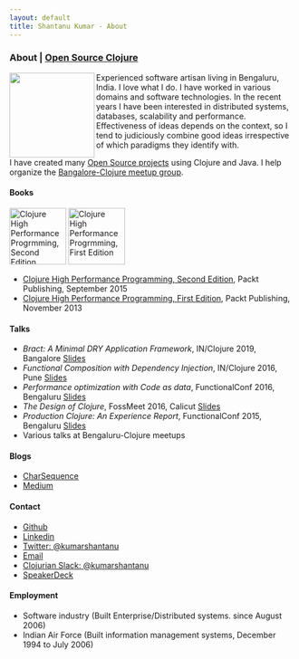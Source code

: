 ```yaml
---
layout: default
title: Shantanu Kumar - About
---
```

### About | [Open Source Clojure](/clojure-oss.html)

<img src="https://avatars0.githubusercontent.com/u/109792?s=460&v=4" align="left" padding="5px" width="150px" />
Experienced software artisan living in Bengaluru, India. I love what I do. I have worked in various domains and
software technologies. In the recent years I have been interested in distributed systems, databases, scalability
and performance. Effectiveness of ideas depends on the context, so I tend to judiciously combine good ideas
irrespective of which paradigms they identify with.

I have created many [Open Source projects](https://kumarshantanu.github.io/clojure-oss.html)
using Clojure and Java. I help organize the
[Bangalore-Clojure meetup group](https://www.meetup.com/Bangalore-Clojure-User-Group/).


#### Books

[<img src="https://static.packt-cdn.com/products/9781785283642/cover/smaller" title="Clojure High Performance Progrmming, Second Edition" float="right" padding="5px" width="100px" />](https://www.packtpub.com/application-development/clojure-high-performance-programming-second-edition)
[<img src="https://static.packt-cdn.com/products/9781782165606/cover/smaller" title="Clojure High Performance Progrmming, First Edition" float="right" padding="5px" width="100px" />](https://www.packtpub.com/application-development/clojure-high-performance-programming)

- [Clojure High Performance Programming, Second Edition](https://www.packtpub.com/application-development/clojure-high-performance-programming-second-edition), Packt Publishing, September 2015
- [Clojure High Performance Programming, First Edition](https://www.packtpub.com/application-development/clojure-high-performance-programming), Packt Publishing, November 2013



#### Talks

- _Bract: A Minimal DRY Application Framework_, IN/Clojure 2019, Bangalore [Slides](https://speakerdeck.com/kumarshantanu/bract-a-minimal-dry-application-framework)
- _Functional Composition with Dependency Injection_, IN/Clojure 2016, Pune [Slides](https://speakerdeck.com/kumarshantanu/clojure-2016)
- _Performance optimization with Code as data_, FunctionalConf 2016, Bengaluru [Slides](https://speakerdeck.com/kumarshantanu/performance-optimization-with-code-as-data-in-clojure)
- _The Design of Clojure_, FossMeet 2016, Calicut [Slides](https://speakerdeck.com/kumarshantanu/the-design-of-clojure)
- _Production Clojure: An Experience Report_, FunctionalConf 2015, Bengaluru [Slides](https://speakerdeck.com/kumarshantanu/production-clojure-an-experience-report)
- Various talks at Bengaluru-Clojure meetups


#### Blogs

- [CharSequence](http://charsequence.blogspot.in/)
- [Medium](https://medium.com/@kumarshantanu)


#### Contact

<link rel="stylesheet"
      type="text/css"
      href="https://use.fontawesome.com/releases/v5.8.1/css/all.css"
      integrity="sha384-50oBUHEmvpQ+1lW4y57PTFmhCaXp0ML5d60M1M7uH2+nqUivzIebhndOJK28anvf"
      crossorigin="anonymous" />

- <i class="fab fa-github" aria-hidden="true"></i> [Github](https://github.com/kumarshantanu)
- <i class="fab fa-linkedin" aria-hidden="true"></i> [Linkedin](https://www.linkedin.com/in/shantanuk06/)
- <i class="fab fa-twitter" aria-hidden="true"></i> [Twitter: @kumarshantanu](https://twitter.com/kumarshantanu)
- <i class="fas fa-envelope" aria-hidden="true"></i> [Email](mailto:kumar.shantanu@gmail.com)
- <i class="fab fa-slack" aria-hidden="true"></i> [Clojurian Slack: @kumarshantanu](https://clojurians.slack.com/team/U066J7E2U)
- <i class="fab fa-speaker-deck" aria-hidden="true"></i> [SpeakerDeck](https://speakerdeck.com/kumarshantanu)


#### Employment

- Software industry (Built Enterprise/Distributed systems. since August 2006)
- Indian Air Force (Built information management systems, December 1994 to July 2006)
